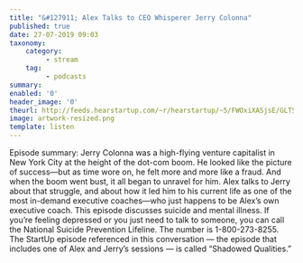 ```yaml
---
title: "&#127911; Alex Talks to CEO Whisperer Jerry Colonna"
published: true
date: 27-07-2019 09:03
taxonomy:
    category:
         - stream
    tag:
         - podcasts
summary:
enabled: '0'
header_image: '0'
theurl: http://feeds.hearstartup.com/~r/hearstartup/~5/FWOxiXASjsE/GLT5205292954.mp3
image: artwork-resized.png
template: listen
---
```

 
Episode summary: Jerry Colonna was a high-flying venture capitalist in New York City at the height of the dot-com boom. He looked like the picture of success—but as time wore on, he felt more and more like a fraud. And when the boom went bust, it all began to unravel for him. Alex talks to Jerry about that struggle, and about how it led him to his current life as one of the most in-demand executive coaches—who just happens to be Alex’s own executive coach. This episode discusses suicide and mental illness. If you’re feeling depressed or you just need to talk to someone, you can call the National Suicide Prevention Lifeline. The number is 1-800-273-8255. The StartUp episode referenced in this conversation — the episode that includes one of Alex and Jerry’s sessions — is called “Shadowed Qualities.”
